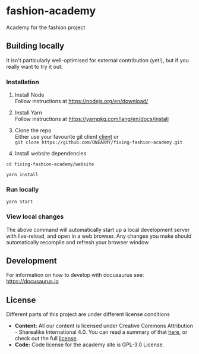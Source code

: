 # fashion-academy
Academy for the fashion project

## Building locally
It isn't particularly well-optimised for external contribution (yet!), but if you really want to try it out:

### Installation

1. Install Node  
   Follow instructions at https://nodejs.org/en/download/

2. Install Yarn  
   Follow instructions at https://yarnpkg.com/lang/en/docs/install

3. Clone the repo  
   Either use your favourite git client [client](https://git-scm.com/download/gui) or  
   `git clone https://github.com/ONEARMY/fixing-fashion-academy.git`
4. Install website dependencies

```
cd fixing-fashion-academy/website

yarn install
```

### Run locally

```
yarn start
```

### View local changes

The above command will automatically start up a local development server with live-reload, and open in a web browser.
Any changes you make should automatically recompile and refresh your browser window

## Development

For information on how to develop with docusaurus see:  
https://docusaurus.io

## License
Different parts of this project are under different license conditions

- **Content:** All our content is licensed under Creative Commons Attribution - Sharealike International 4.0. You can read a summary of that [here](https://creativecommons.org/licenses/by-sa/4.0/), or check out the full [license](https://creativecommons.org/licenses/by-sa/4.0/legalcode).
- **Code:** Code license for the academy site is GPL-3.0 License.
